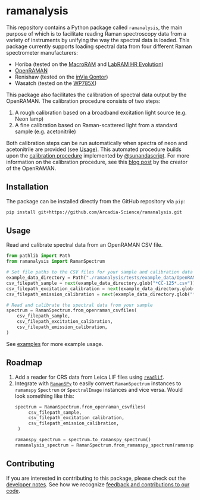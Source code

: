 # ramanalysis

This repository contains a Python package called `ramanalysis`, the main purpose of which is to facilitate reading Raman spectroscopy data from a variety of instruments by unifying the way the spectral data is loaded. This package currently supports loading spectral data from four different Raman spectrometer manufacturers:
- Horiba (tested on the [MacroRAM](https://www.horiba.com/usa/scientific/products/detail/action/show/Product/macroramtm-805/) and [LabRAM HR Evolution](https://www.horiba.com/usa/scientific/products/detail/action/show/Product/labram-hr-evolution-1083/))
- [OpenRAMAN](https://www.open-raman.org/)
- Renishaw (tested on the [inVia Qontor](https://www.renishaw.com/en/invia-confocal-raman-microscope--6260?srsltid=AfmBOopl_QZvOFjalleTRHwKhOeAd4n04PBzR-F76UfXmM1ld-RRMILm))
- Wasatch (tested on the [WP785X](https://wasatchphotonics.com/product/wp-785x-raman-spectrometer-series/))

This package also facilitates the calibration of spectral data output by the OpenRAMAN. The calibration procedure consists of two steps:
1. A rough calibration based on a broadband excitation light source (e.g. Neon lamp)
2. A fine calibration based on Raman-scattered light from a standard sample
   (e.g. acetonitrile)

Both calibration steps can be run automatically when spectra of neon and acetonitrile are provided (see [Usage](usage)). This automated procedure builds upon the [calibration procedure](https://github.com/Arcadia-Science/2024-open-raman-analysis/blob/calibration/notebooks/0_generate_calibration.ipynb) implemented by [@sunandascript](https://github.com/sunandascript). For more information on the calibration procedure, see this [blog post](https://www.open-raman.org/robust-calibration-method-for-spectrometers/) by the creator of the OpenRAMAN.


## Installation

<!-- Hopefully possible in the near future...
The package is hosted on PyPI and can be installed using pip:

```bash
pip install ramanalysis
``` -->

The package can be installed directly from the GitHub repository via `pip`:
```bash
pip install git+https://github.com/Arcadia-Science/ramanalysis.git
```


## Usage

Read and calibrate spectral data from an OpenRAMAN CSV file.
```python
from pathlib import Path
from ramanalysis import RamanSpectrum

# Set file paths to the CSV files for your sample and calibration data
example_data_directory = Path("./ramanalysis/tests/example_data/OpenRAMAN/")
csv_filepath_sample = next(example_data_directory.glob("*CC-125*.csv"))
csv_filepath_excitation_calibration = next(example_data_directory.glob("*neon*.csv"))
csv_filepath_emission_calibration = next(example_data_directory.glob("*aceto*.csv"))

# Read and calibrate the spectral data from your sample
spectrum = RamanSpectrum.from_openraman_csvfiles(
    csv_filepath_sample,
    csv_filepath_excitation_calibration,
    csv_filepath_emission_calibration,
)
```

See [examples](docs/examples/) for more example usage.


## Roadmap
1. Add a reader for CRS data from Leica LIF files using [`readlif`](https://github.com/Arcadia-Science/readlif).
2. Integrate with [`RamanSPy`](https://ramanspy.readthedocs.io/en/latest/index.html) to easily convert `RamanSpectrum` instances to `ramanspy` `Spectrum` or `SpectralImage` instances and vice versa. Would look something like this:
   ```python
   spectrum = RamanSpectrum.from_openraman_csvfiles(
        csv_filepath_sample,
        csv_filepath_excitation_calibration,
        csv_filepath_emission_calibration,
    )

   ramanspy_spectrum = spectrum.to_ramanspy_spectrum()
   ramanalysis_spectrum = RamanSpectrum.from_ramanspy_spectrum(ramanspy_spectrum)
   ```


## Contributing

If you are interested in contributing to this package, please check out the [developer notes](docs/development.md).
See how we recognize [feedback and contributions to our code](https://github.com/Arcadia-Science/arcadia-software-handbook/blob/main/guides-and-standards/guide-credit-for-contributions.md).
